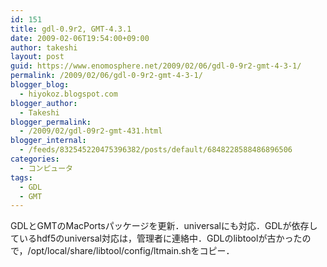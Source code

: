 ```yaml
---
id: 151
title: gdl-0.9r2, GMT-4.3.1
date: 2009-02-06T19:54:00+09:00
author: takeshi
layout: post
guid: https://www.enomosphere.net/2009/02/06/gdl-0-9r2-gmt-4-3-1/
permalink: /2009/02/06/gdl-0-9r2-gmt-4-3-1/
blogger_blog:
  - hiyokoz.blogspot.com
blogger_author:
  - Takeshi
blogger_permalink:
  - /2009/02/gdl-09r2-gmt-431.html
blogger_internal:
  - /feeds/832545220475396382/posts/default/6848228588486896506
categories:
  - コンピュータ
tags:
  - GDL
  - GMT
---
```

GDLとGMTのMacPortsパッケージを更新．universalにも対応．GDLが依存しているhdf5のuniversal対応は，管理者に連絡中．GDLのlibtoolが古かったので，/opt/local/share/libtool/config/ltmain.shをコピー．